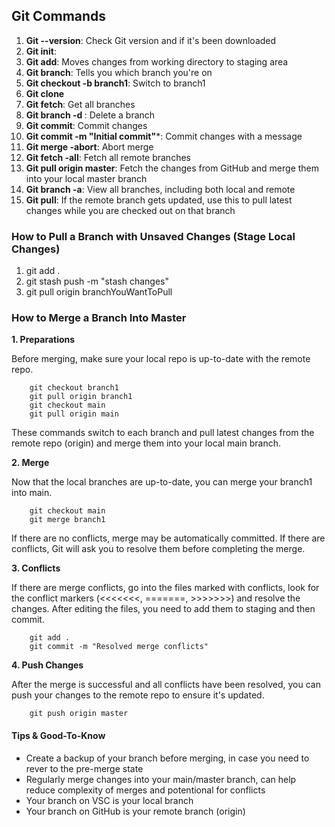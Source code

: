 ## Git Commands

1. **Git --version**: Check Git version and if it's been downloaded
2. **Git init**: 
3. **Git add**: Moves changes from working directory to staging area 
4. **Git branch**: Tells you which branch you're on
5. **Git checkout -b branch1**: Switch to branch1
6. **Git clone** 
7. **Git fetch**: Get all branches
8. **Git branch -d <branch1>**: Delete a branch 
9.  **Git commit**: Commit changes
10. **Git commit -m "Initial commit"***: Commit changes with a message 
11. **Git merge -abort**: Abort merge
12. **Git fetch -all**: Fetch all remote branches 
13. **Git pull origin master**: Fetch the changes from GitHub and merge them into your local master branch
14. **Git branch -a**: View all branches, including both local and remote
15. **Git pull**: If the remote branch gets updated, use this to pull latest changes while you are checked out on that branch

### How to Pull a Branch with Unsaved Changes (Stage Local Changes)
1. git add .
2. git stash push -m "stash changes"
3. git pull origin branchYouWantToPull

### How to Merge a Branch Into Master 
**1. Preparations**

Before merging, make sure your local repo is up-to-date with the remote repo.

        git checkout branch1
        git pull origin branch1
        git checkout main
        git pull origin main 

These commands switch to each branch and pull latest changes from the remote repo (origin) and merge them into your local main branch.

**2. Merge** 

Now that the local branches are up-to-date, you can merge your branch1 into main.

        git checkout main
        git merge branch1 

If there are no conflicts, merge may be automatically committed. If there are conflicts, Git will ask you to resolve them before completing the merge.

**3. Conflicts**

If there are merge conflicts, go into the files marked with conflicts, look for the conflict markers (<<<<<<<, =======, >>>>>>>) and resolve the changes. After editing the files, you need to add them to staging and then commit.

        git add .
        git commit -m "Resolved merge conflicts" 

**4. Push Changes**

After the merge is successful and all conflicts have been resolved, you can push your changes to the remote repo to ensure it's updated. 
        
        git push origin master

#### Tips & Good-To-Know
- Create a backup of your branch before merging, in case you need to rever to the pre-merge state
- Regularly merge changes into your main/master branch, can help reduce complexity of merges and potentional for conflicts 
- Your branch on VSC is your local branch
- Your branch on GitHub is your remote branch (origin)